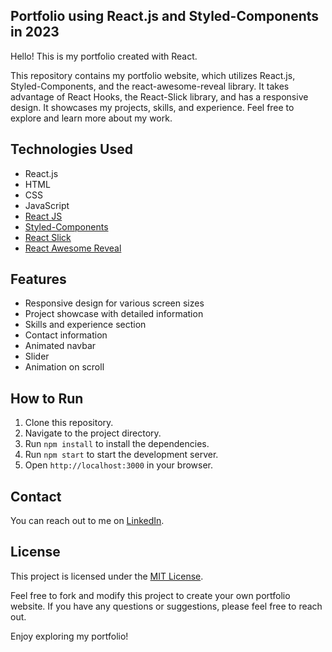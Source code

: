 ## Portfolio using React.js and Styled-Components in 2023

Hello! This is my portfolio created with React.

This repository contains my portfolio website, which utilizes React.js, Styled-Components, and the react-awesome-reveal library. It takes advantage of React Hooks, the React-Slick library, and has a responsive design. It showcases my projects, skills, and experience. Feel free to explore and learn more about my work.

## Technologies Used
- React.js
- HTML
- CSS
- JavaScript
- [React JS](https://reactjs.org/docs/getting-started.html)
- [Styled-Components](https://styled-components.com)
- [React Slick](https://react-slick.neostack.com)
- [React Awesome Reveal](https://react-awesome-reveal.morello.dev/)

## Features
- Responsive design for various screen sizes
- Project showcase with detailed information
- Skills and experience section
- Contact information
- Animated navbar
- Slider
- Animation on scroll

## How to Run
1. Clone this repository.
2. Navigate to the project directory.
3. Run `npm install` to install the dependencies.
4. Run `npm start` to start the development server.
5. Open `http://localhost:3000` in your browser.

## Contact
You can reach out to me on [LinkedIn](https://www.linkedin.com/in/franco-jones/).

## License
This project is licensed under the [MIT License](LICENSE).

Feel free to fork and modify this project to create your own portfolio website. If you have any questions or suggestions, please feel free to reach out.

Enjoy exploring my portfolio!